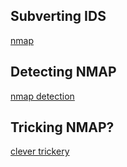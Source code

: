 ## Subverting IDS

[nmap](https://nmap.org/book/subvert-ids.html)


## Detecting NMAP

[nmap detection](https://nmap.org/book/nmap-defenses-detection.html)

## Tricking NMAP?

[clever trickery](https://nmap.org/book/nmap-defenses-trickery.html)